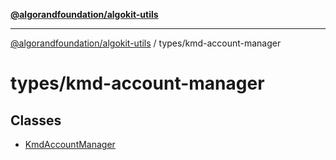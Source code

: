 [**@algorandfoundation/algokit-utils**](../../README.md)

***

[@algorandfoundation/algokit-utils](../../README.md) / types/kmd-account-manager

# types/kmd-account-manager

## Classes

- [KmdAccountManager](classes/KmdAccountManager.md)
